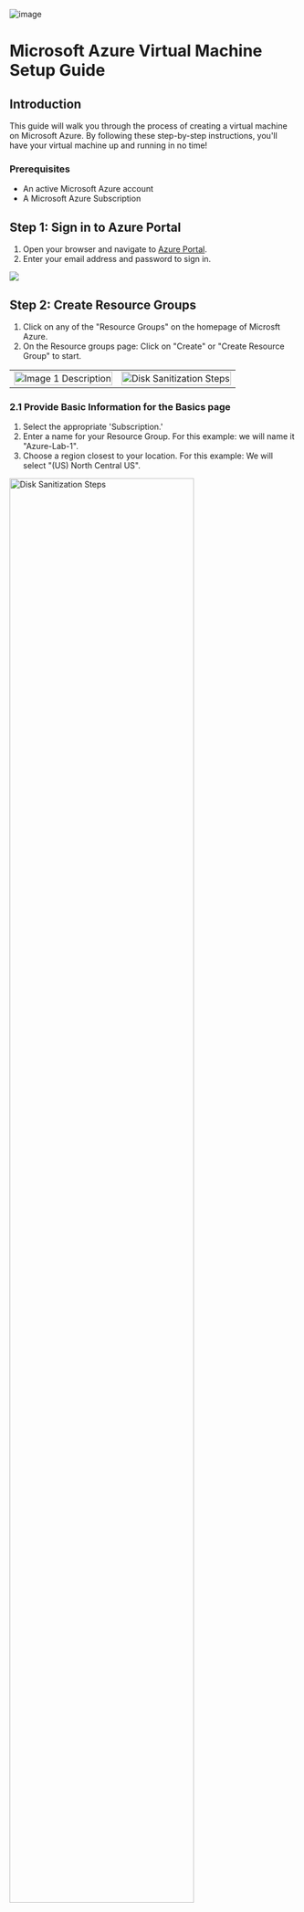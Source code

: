 ![image](https://i.imgur.com/qUcz7pD.png)

# Microsoft Azure Virtual Machine Setup Guide

## Introduction
This guide will walk you through the process of creating a virtual machine on Microsoft Azure. By following these step-by-step instructions, you'll have your virtual machine up and running in no time!

### Prerequisites
- An active Microsoft Azure account
- A Microsoft Azure Subscription

## Step 1: Sign in to Azure Portal
1. Open your browser and navigate to [Azure Portal](https://portal.azure.com).
2. Enter your email address and password to sign in.
<img src="https://i.imgur.com/ExNiOVz.png"/>

## Step 2: Create Resource Groups
1. Click on any of the "Resource Groups" on the homepage of Microsft Azure.
2. On the Resource groups page: Click on "Create" or "Create Resource Group" to start.
<table>
<tr>
<td>
<img src="https://i.imgur.com/8EI37a6.png" alt="Image 1 Description" width="100%"/>
</td>
<td>
<img src="https://i.imgur.com/675FWTh.png" alt="Disk Sanitization Steps" width="100%"/>
</td>
</tr>
</table>

### 2.1 Provide Basic Information for the Basics page
1. Select the appropriate 'Subscription.'
2. Enter a name for your Resource Group. For this example: we will name it "Azure-Lab-1".
3. Choose a region closest to your location. For this example: We will select "(US) North Central US".
<img src="https://i.imgur.com/J4aqr2K.png" height="80%" width="80%" alt="Disk Sanitization Steps"/>

### 2.2 Provide Basic Information for the Tags page (Optional)
You have the option to specify a tag if you want. It is used in an organization to keep track of certain data about certain resources or metadata to easily see who created the resource group(s). For this example: We will skip this.
<img src="https://i.imgur.com/dPInbYP.png" height="80%" width="80%" alt="Disk Sanitization Steps"/>

### 2.3 Review & Create a Resource Group
1. Once it starts validating the information to see if everything is clear, you will see "Validation Passed" on the left side of the screen. Then you can proceed to create the resource group.
2. The Resource Group is now created.
<table>
<tr>
<td>
<img src="https://i.imgur.com/9zvrdzQ.png" alt="Image 1 Description" width="100%"/>
</td>
<td>
<img src="https://i.imgur.com/DZiwlcD.png" alt="Disk Sanitization Steps" width="100%"/>
</td>
</tr>
</table>

## Step 3: Create Azure Virtual Machine
1. Search and click on "virtual machines" from the search bar.
<img src="https://i.imgur.com/6LSssAj.png" height="80%" width="80%" alt="Disk Sanitization Steps"/>
2. Select "Azure Virtual Machine".
<img src="https://i.imgur.com/0TPmNH6.png" height="80%" width="80%" alt="Disk Sanitization Steps"/>

### 3.1 Provide Basic Information for the Basics page
## Project details 
1. Select the appropriate Subscription.
2. Create or select an existing 'Resource Group. For this example: we will select "Azure-Lab-1".
## Instance details
3. Enter a name for your virtual machine. For this example: We will name it "VM1".
4. Choose a region closest to your location. For this example: We will select "(US) North Central US".
5. Choose the Virtual Machine Image. For the example: We will select "Windows 10 Pro, version 22H2 - x64 Gen2".
6.  Select the desired 'Size' for your virtual machine. For the example: We will select "Standard_E2s_v3 - 2 vcpus, 16 GiB memory ($91.98/month)".
## Administrator account
7. Create "Username, Password, then confirm password". (If you forget the password, you will have to delete and create another VM.)
## Licensing
8. Check the box that says "I confirm I have an eligible Windows 10/11 license with multi-tenant hosting rights" before you click on "Next: Disks".
<table>
<tr>
<td>
<img src="https://i.imgur.com/2Whx8Eu.png" alt="Image 1 Description" width="100%"/>
</td>
<td>
<img src="https://i.imgur.com/x0pvnVE.png" alt="Disk Sanitization Steps" width="100%"/>
</td>
</tr>
</table>

### 3.2 Provide Basic Information for the Disks page
1. Leave the page as is.
<img src="https://i.imgur.com/dH02jbP.png" height="80%" width="80%" alt="Disk Sanitization Steps"/>

### 3.3 Provide Basic Information for the Networking page
1. Verify the public and private IP Addresses then leave the page as is.
<img src="https://i.imgur.com/A3JyALs.png" height="80%" width="80%" alt="Disk Sanitization Steps"/>

### 3.4 Review & Create a Virtual Machine
1. Once it starts validating the information to see if everything is clear, you will see "Your deployment is complete". That is when your virtual machine will be created.
<img src="https://i.imgur.com/qnYPKTM.png" height="80%" width="80%" alt="Disk Sanitization Steps"/>
2. Search and click on "Virtual Machines" from the search bar to look for the VM you created.
<img src="https://i.imgur.com/MdXKfgO.png" height="80%" width="80%" alt="Disk Sanitization Steps"/>
3. The Virtual machine is now created.
<img src="https://i.imgur.com/Rc8GLM8.png" height="80%" width="80%" alt="Disk Sanitization Steps"/>

## Conclusion
Congratulations! You have successfully created and connected to a virtual machine on Microsoft Azure. If you encounter any issues, refer to the [Azure Virtual Machines documentation](https://docs.microsoft.com/en-us/azure/virtual-machines/).

Enjoy your Azure Virtual Machine, and don't hesitate to reach out with any questions or contributions!
